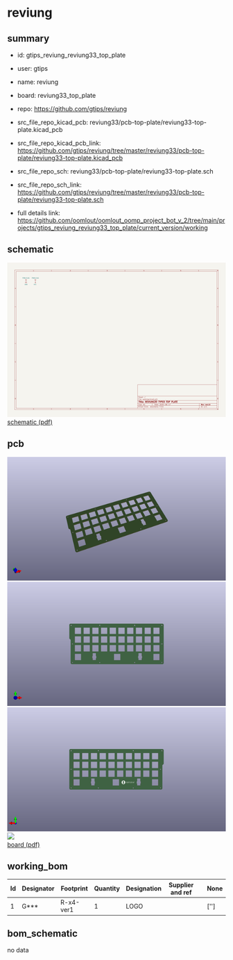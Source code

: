 # reviung
 
## summary 
* id: gtips_reviung_reviung33_top_plate
* user: gtips
* name: reviung
* board: reviung33_top_plate
* repo: https://github.com/gtips/reviung
* src_file_repo_kicad_pcb: reviung33/pcb-top-plate/reviung33-top-plate.kicad_pcb
* src_file_repo_kicad_pcb_link: https://github.com/gtips/reviung/tree/master/reviung33/pcb-top-plate/reviung33-top-plate.kicad_pcb


* src_file_repo_sch: reviung33/pcb-top-plate/reviung33-top-plate.sch
* src_file_repo_sch_link: https://github.com/gtips/reviung/tree/master/reviung33/pcb-top-plate/reviung33-top-plate.sch
* full details link: https://github.com/oomlout/oomlout_oomp_project_bot_v_2/tree/main/projects/gtips_reviung_reviung33_top_plate/current_version/working  

## schematic  
![](working_schematic_600.png)  
[schematic (pdf)](working_schematic.pdf) 






















## pcb  
![](working_3d_600.png) 
![](working_3d_front_600.png)  
![](working_3d_back_600.png)  
![](working_600.png)  
[board (pdf)](working.pdf)  

## working_bom
| Id | Designator | Footprint | Quantity | Designation | Supplier and ref |  | None | 
| --- | --- | --- | --- | --- | --- | --- | --- | 
| 1 | G*** | R-x4-ver1 | 1 | LOGO |  |  | [''] | 


## bom_schematic
no data


